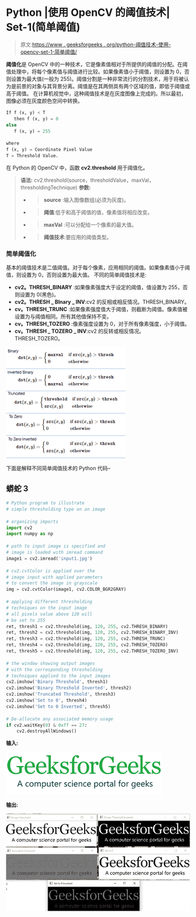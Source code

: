 # Python |使用 OpenCV 的阈值技术| Set-1(简单阈值)

> 原文:[https://www . geeksforgeeks . org/python-阈值技术-使用-opencv-set-1-简单阈值/](https://www.geeksforgeeks.org/python-thresholding-techniques-using-opencv-set-1-simple-thresholding/)

**阈值化**是 OpenCV 中的一种技术，它是像素值相对于所提供的阈值的分配。在阈值处理中，将每个像素值与阈值进行比较。如果像素值小于阈值，则设置为 0，否则设置为最大值(一般为 255)。阈值分割是一种非常流行的分割技术，用于将被认为是前景的对象与其背景分离。阈值是在其两侧具有两个区域的值，即低于阈值或高于阈值。
在计算机视觉中，这种阈值技术是在灰度图像上完成的。所以最初，图像必须在灰度颜色空间中转换。

```py
If f (x, y) < T 
   then f (x, y) = 0 
else 
   f (x, y) = 255

where 
f (x, y) = Coordinate Pixel Value
T = Threshold Value.
```

在 Python 的 OpenCV 中，函数 **cv2.threshold** 用于阈值化。

> **语法:** cv2.threshold(source，thresholdValue，maxVal，thresholdingTechnique)
> **参数:**
> - > **source** :输入图像数组(必须为灰度)。
> - > **阈值**:低于和高于阈值的值，像素值将相应改变。
> - > **maxVal** :可以分配给一个像素的最大值。
> - > **阈值技术**:要应用的阈值类型。

### 简单阈值化

基本的阈值技术是二值阈值。对于每个像素，应用相同的阈值。如果像素值小于阈值，则设置为 0，否则设置为最大值。
不同的简单阈值技术是:

*   **cv2。THRESH_BINARY** :如果像素强度大于设定的阈值，值设置为 255，否则设置为 0(黑色)。
*   **cv2。THRESH _ BInary _ INV**:cv2 的反相或相反情况。THRESH_BINARY。
*   **cv。THRESH_TRUNC** :如果像素强度值大于阈值，则截断为阈值。像素值被设置为与阈值相同。所有其他值保持不变。
*   **cv。THRESH_TOZERO** :像素强度设置为 0，对于所有像素强度，小于阈值。
*   **cv。THRESH _ TOZERO _ INV**:cv2 的反转或相反情况。THRESH_TOZERO。

![](img/c8046431f14e7a5fe16981a06ca1d252.png)

下面是解释不同简单阈值技术的 Python 代码–

## 蟒蛇 3

```py
# Python program to illustrate
# simple thresholding type on an image

# organizing imports
import cv2
import numpy as np

# path to input image is specified and 
# image is loaded with imread command
image1 = cv2.imread('input1.jpg')

# cv2.cvtColor is applied over the
# image input with applied parameters
# to convert the image in grayscale
img = cv2.cvtColor(image1, cv2.COLOR_BGR2GRAY)

# applying different thresholding
# techniques on the input image
# all pixels value above 120 will
# be set to 255
ret, thresh1 = cv2.threshold(img, 120, 255, cv2.THRESH_BINARY)
ret, thresh2 = cv2.threshold(img, 120, 255, cv2.THRESH_BINARY_INV)
ret, thresh3 = cv2.threshold(img, 120, 255, cv2.THRESH_TRUNC)
ret, thresh4 = cv2.threshold(img, 120, 255, cv2.THRESH_TOZERO)
ret, thresh5 = cv2.threshold(img, 120, 255, cv2.THRESH_TOZERO_INV)

# the window showing output images
# with the corresponding thresholding
# techniques applied to the input images
cv2.imshow('Binary Threshold', thresh1)
cv2.imshow('Binary Threshold Inverted', thresh2)
cv2.imshow('Truncated Threshold', thresh3)
cv2.imshow('Set to 0', thresh4)
cv2.imshow('Set to 0 Inverted', thresh5)

# De-allocate any associated memory usage 
if cv2.waitKey(0) & 0xff == 27:
    cv2.destroyAllWindows()
```

**输入:**

![](img/27ed4eb1d7c5aa9ce4dc4606a2389a49.png)

**输出:**

![](img/64b835e96098166b6fce68907a288912.png)